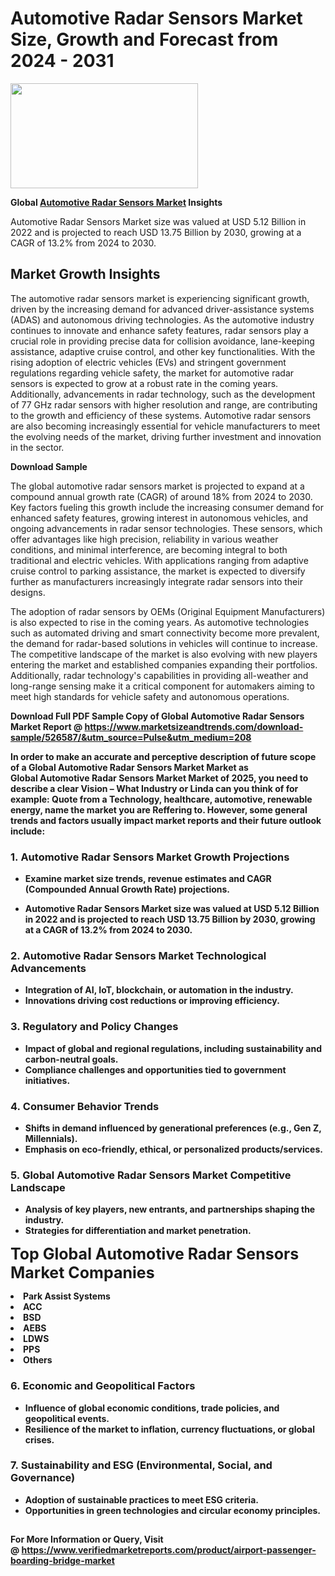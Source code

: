 <H1>Automotive Radar Sensors Market Size, Growth and Forecast from 2024 - 2031</H1><img class="aligncenter size-medium wp-image-584254" src="https://thirdeyenews.in/wp-content/uploads/2024/09/Global-Market-Research-300x168.jpeg" alt="" width="300" height="168" /><p><strong>Global&nbsp;<a href="https://www.marketsizeandtrends.com/download-sample/526587/&amp;utm_source=Pulse&amp;utm_medium=208">Automotive Radar Sensors Market</a> Insights</strong></p><p>Automotive Radar Sensors Market size was valued at USD 5.12 Billion in 2022 and is projected to reach USD 13.75 Billion by 2030, growing at a CAGR of 13.2% from 2024 to 2030.</p><p><h2>Market Growth Insights</h2> <p>The automotive radar sensors market is experiencing significant growth, driven by the increasing demand for advanced driver-assistance systems (ADAS) and autonomous driving technologies. As the automotive industry continues to innovate and enhance safety features, radar sensors play a crucial role in providing precise data for collision avoidance, lane-keeping assistance, adaptive cruise control, and other key functionalities. With the rising adoption of electric vehicles (EVs) and stringent government regulations regarding vehicle safety, the market for automotive radar sensors is expected to grow at a robust rate in the coming years. Additionally, advancements in radar technology, such as the development of 77 GHz radar sensors with higher resolution and range, are contributing to the growth and efficiency of these systems. Automotive radar sensors are also becoming increasingly essential for vehicle manufacturers to meet the evolving needs of the market, driving further investment and innovation in the sector.</p> <p><strong>Download Sample</strong></p> <p>The global automotive radar sensors market is projected to expand at a compound annual growth rate (CAGR) of around 18% from 2024 to 2030. Key factors fueling this growth include the increasing consumer demand for enhanced safety features, growing interest in autonomous vehicles, and ongoing advancements in radar sensor technologies. These sensors, which offer advantages like high precision, reliability in various weather conditions, and minimal interference, are becoming integral to both traditional and electric vehicles. With applications ranging from adaptive cruise control to parking assistance, the market is expected to diversify further as manufacturers increasingly integrate radar sensors into their designs.</p> <p>The adoption of radar sensors by OEMs (Original Equipment Manufacturers) is also expected to rise in the coming years. As automotive technologies such as automated driving and smart connectivity become more prevalent, the demand for radar-based solutions in vehicles will continue to increase. The competitive landscape of the market is also evolving with new players entering the market and established companies expanding their portfolios. Additionally, radar technology's capabilities in providing all-weather and long-range sensing make it a critical component for automakers aiming to meet high standards for vehicle safety and autonomous operations.</p> <p><strong></p><p><span class=""><strong>Download Full PDF Sample Copy of Global Automotive Radar Sensors Market Report</strong> @ <a href="https://www.marketsizeandtrends.com/download-sample/526587/&amp;utm_source=Pulse&amp;utm_medium=208" target="_blank">https://www.marketsizeandtrends.com/download-sample/526587/&amp;utm_source=Pulse&amp;utm_medium=208</a></span></p><p>In order to make an accurate and perceptive description of future scope of a Global&nbsp;Automotive Radar Sensors Market Market as Global&nbsp;Automotive Radar Sensors Market Market of 2025, you need to describe a clear Vision &ndash; What Industry or Linda can you think of for example: Quote from a Technology, healthcare, automotive, renewable energy, name the market you are Reffering to. However, some general trends and factors usually impact market reports and their future outlook include:</p><h3>1.&nbsp;<strong>Automotive Radar Sensors Market Growth Projections</strong></h3><ul><li>Examine market size trends, revenue estimates and CAGR (Compounded Annual Growth Rate) projections.</li><li><p>Automotive Radar Sensors Market size was valued at USD 5.12 Billion in 2022 and is projected to reach USD 13.75 Billion by 2030, growing at a CAGR of 13.2% from 2024 to 2030.</p></li></ul><h3>2.&nbsp;<strong>Automotive Radar Sensors Market Technological Advancements</strong></h3><ul><li>Integration of AI, IoT, blockchain, or automation in the industry.</li><li>Innovations driving cost reductions or improving efficiency.</li></ul><h3>3.&nbsp;<strong>Regulatory and Policy Changes</strong></h3><ul><li>Impact of global and regional regulations, including sustainability and carbon-neutral goals.</li><li>Compliance challenges and opportunities tied to government initiatives.</li></ul><h3>4.&nbsp;<strong>Consumer Behavior Trends</strong></h3><ul><li>Shifts in demand influenced by generational preferences (e.g., Gen Z, Millennials).</li><li>Emphasis on eco-friendly, ethical, or personalized products/services.</li></ul><h3>5.&nbsp;<strong>Global Automotive Radar Sensors Market Competitive Landscape</strong></h3><ul><li>Analysis of key players, new entrants, and partnerships shaping the industry.</li><li>Strategies for differentiation and market penetration.</li></ul><p data-pm-slice="1 1 []"><span style="color: inherit; font-family: inherit; font-size: 25px;">Top Global Automotive Radar Sensors Market Companies</span></p><div class="" data-test-id=""><p><li>Park Assist Systems</li><li> ACC</li><li> BSD</li><li> AEBS</li><li> LDWS</li><li> PPS</li><li> Others</li></p></div><h3>6.&nbsp;<strong>Economic and Geopolitical Factors</strong></h3><ul><li>Influence of global economic conditions, trade policies, and geopolitical events.</li><li>Resilience of the market to inflation, currency fluctuations, or global crises.</li></ul><h3>7.&nbsp;<strong>Sustainability and ESG (Environmental, Social, and Governance)</strong></h3><ul><li>Adoption of sustainable practices to meet ESG criteria.</li><li>Opportunities in green technologies and circular economy principles.</li></ul><h2><strong style="font-size: 14px;">For More Information or Query, Visit @&nbsp;</strong><a style="background-color: #ffffff; font-size: 14px;" href="https://www.marketsizeandtrends.com/report/automotive-radar-sensors-market/" target="_blank">https://www.verifiedmarketreports.com/product/airport-passenger-boarding-bridge-market</a></h2>
